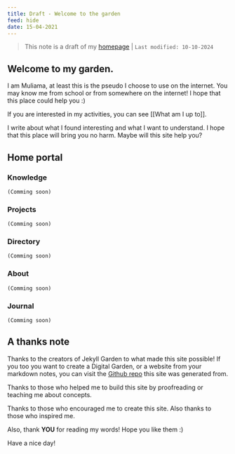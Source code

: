 ```yaml
---
title: Draft - Welcome to the garden
feed: hide
date: 15-04-2021
---
```

> This note is a draft of my [homepage](https://themuliama.github.io/index.html) | `Last modified: 10-10-2024`


## Welcome to my garden.

I am Muliama, at least this is the pseudo I choose to use on the internet. You may know me from school or from somewhere on the internet! I hope that this place could help you :)

If you are interested in my activities, you can see [[What am I up to]]. 

I write about what I found interesting and what I want to understand. I hope that this place will bring you no harm. Maybe will this site help you? 

## Home portal

### Knowledge

`(Comming soon)`

### Projects

`(Comming soon)`

### Directory

`(Comming soon)`

### About

`(Comming soon)`

### Journal

`(Comming soon)`

## A thanks note

Thanks to the creators of Jekyll Garden to what made this site possible! If you too you want to create a Digital Garden, or a website from your markdown notes, you can visit the [Github repo](https://github.com/Jekyll-Garden/jekyll-garden.github.io) this site was generated from.

Thanks to those who helped me to build this site by proofreading or teaching me about concepts.

Thanks to those who encouraged me to create this site. Also thanks to those who inspired me. 

Also, thank **YOU** for reading my words! Hope you like them :)

Have a nice day!